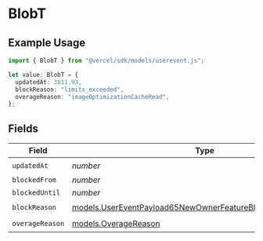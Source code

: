 # BlobT

## Example Usage

```typescript
import { BlobT } from "@vercel/sdk/models/userevent.js";

let value: BlobT = {
  updatedAt: 3811.93,
  blockReason: "limits_exceeded",
  overageReason: "imageOptimizationCacheRead",
};
```

## Fields

| Field                                                                                                                                | Type                                                                                                                                 | Required                                                                                                                             | Description                                                                                                                          |
| ------------------------------------------------------------------------------------------------------------------------------------ | ------------------------------------------------------------------------------------------------------------------------------------ | ------------------------------------------------------------------------------------------------------------------------------------ | ------------------------------------------------------------------------------------------------------------------------------------ |
| `updatedAt`                                                                                                                          | *number*                                                                                                                             | :heavy_check_mark:                                                                                                                   | N/A                                                                                                                                  |
| `blockedFrom`                                                                                                                        | *number*                                                                                                                             | :heavy_minus_sign:                                                                                                                   | N/A                                                                                                                                  |
| `blockedUntil`                                                                                                                       | *number*                                                                                                                             | :heavy_minus_sign:                                                                                                                   | N/A                                                                                                                                  |
| `blockReason`                                                                                                                        | [models.UserEventPayload65NewOwnerFeatureBlocksBlobBlockReason](../models/usereventpayload65newownerfeatureblocksblobblockreason.md) | :heavy_check_mark:                                                                                                                   | N/A                                                                                                                                  |
| `overageReason`                                                                                                                      | [models.OverageReason](../models/overagereason.md)                                                                                   | :heavy_check_mark:                                                                                                                   | N/A                                                                                                                                  |